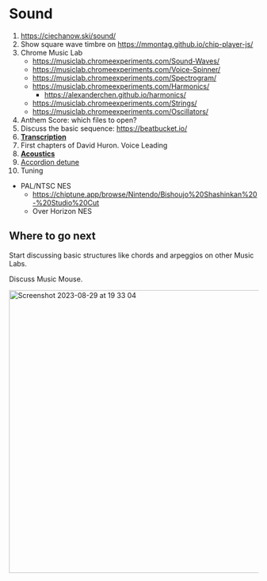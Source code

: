Sound
===

1. https://ciechanow.ski/sound/
2. Show square wave timbre on https://mmontag.github.io/chip-player-js/
3. Chrome Music Lab
   - https://musiclab.chromeexperiments.com/Sound-Waves/
   - https://musiclab.chromeexperiments.com/Voice-Spinner/
   - https://musiclab.chromeexperiments.com/Spectrogram/
   - https://musiclab.chromeexperiments.com/Harmonics/
      - https://alexanderchen.github.io/harmonics/
   - https://musiclab.chromeexperiments.com/Strings/
   - https://musiclab.chromeexperiments.com/Oscillators/
4. Anthem Score: which files to open?
5. Discuss the basic sequence: https://beatbucket.io/
6. [**Transcription**](../parts/transcription.md)
7. First chapters of David Huron. Voice Leading
8. [**Acoustics**](../parts/sound_design.md#acoustics)
9. [Accordion detune](https://www.youtube.com/watch?v=Z9VzzHaopcc)
10. Tuning
   - PAL/NTSC NES
      - https://chiptune.app/browse/Nintendo/Bishoujo%20Shashinkan%20-%20Studio%20Cut
      - Over Horizon NES

Where to go next
---

Start discussing basic structures like chords and arpeggios on other Music Labs.

Discuss Music Mouse.

<img width="571" alt="Screenshot 2023-08-29 at 19 33 04" src="https://github.com/vpavlenko/study-music/assets/1491908/24f18fa6-3232-47f5-accc-4fe491a3575e">
